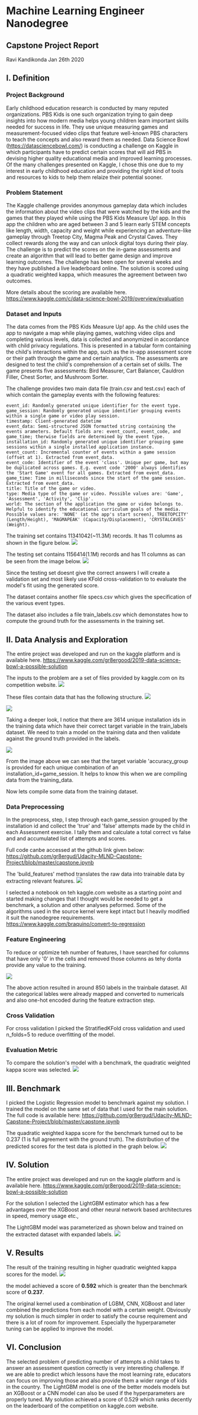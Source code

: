 # Machine Learning Engineer Nanodegree

## Capstone Project Report
Ravi Kandikonda
Jan 26th 2020

## I. Definition
### Project Background
Early childhood education research is conducted by many reputed organizations. PBS Kids is one such organization trying to gain deep insights into how modern media helps young children learn important skills needed for success in life. They use unique measuring games and measurement-focused video clips that feature well-known PBS characters to teach the concepts and also reward them as needed. Data Science Bowl (https://datasciencebowl.com/) is conducting a challenge on Kaggle in which participants have to predict certain scores that will aid PBS in devising higher quality educational media and improved learning processes. Of the many challenges presented on Kaggle, I chose this one due to my interest in early childhood education and providing the right kind of tools and resources to kids to help them relaize their potential sooner.

### Problem Statement
The Kaggle challenge provides anonymous gameplay data which includes the information about the video clips that were watched by the kids and the games that they played while using the PBS Kids Measure Up! app. In this app the children who are aged between 3 and 5 learn early STEM concepts like length, width, capacity and weight while experiencing an adventure-like gameplay through Treetop City, Magma Peak and Crystal Caves. They collect rewards along the way and can unlock digital toys during their play. The challenge is to predict the scores on the in-game assessments and create an algorithm that will lead to better game design and improve learning outcomes. The challenge has been open for several weeks and they have published a live leaderboard online. The solution is scored using a quadratic weighted kappa, which measures the agreement between two outcomes.

More details about the scoring are available here. https://www.kaggle.com/c/data-science-bowl-2019/overview/evaluation

### Dataset and Inputs
The data comes from the PBS Kids Measure Up! app. As the child uses the app to navigate a map while playing games, watching video clips and completing various levels, data is collected and anonymized in accordance with child privacy regulations. This is presented in a tabular form containing the child's interactions within the app, such as the in-app assessment score or their path through the game and certain analytics. The assessments are designed to test the child's comprehension of a certain set of skills. The game presents five assessments: Bird Measurer, Cart Balancer, Cauldron Filler, Chest Sorter, and Mushroom Sorter.

The challenge provides two main data file (train.csv and test.csv) each of which contain the gameplay events with the following features:

    event_id: Randomly generated unique identifier for the event type.
    game_session: Randomly generated unique identifier grouping events within a single game or video play session.
    timestamp: Client-generated datetime
    event_data: Semi-structured JSON formatted string containing the events arameters. Default fields are: event_count, event_code, and game_time; therwise fields are determined by the event type.
    installation_id: Randomly generated unique identifier grouping game sessions within a single installed application instance.
    event_count: Incremental counter of events within a game session (offset at 1). Extracted from event_data.
    event_code: Identifier of the event 'class'. Unique per game, but may be duplicated across games. E.g. event code '2000' always identifies the 'Start Game' event for all games. Extracted from event_data.
    game_time: Time in milliseconds since the start of the game session. Extracted from event_data.
    title: Title of the game or video.
    type: Media type of the game or video. Possible values are: 'Game', 'Assessment', 'Activity', 'Clip'.
    world: The section of the application the game or video belongs to. Helpful to identify the educational curriculum goals of the media. Possible values are: 'NONE' (at the app's start screen), TREETOPCITY' (Length/Height), 'MAGMAPEAK' (Capacity/Displacement), 'CRYSTALCAVES' (Weight).

The training set contains 11341042(~11.3M) records. It has 11 columns as shown in the figure below. 
![](assets/training_data.png)

The testing set contains 1156414(1.1M) records and has 11 columns as can be seen from the image below.
![](assets/testing_data.png)

Since the testing set doesnt give the correct answers I will create a validation set and most likely use KFold cross-validation to to evaluate the model's fit using the generated score.

The dataset contains another file specs.csv which gives the specification of the various event types.

The dataset also includes a file train_labels.csv which demonstates how to compute the ground truth for the assessments in the training set.


## II. Data Analysis and Exploration
The entire project was developed and run on the kaggle platform and is available here.
https://www.kaggle.com/gr8ergood/2019-data-science-bowl-a-possible-solution

The inputs to the problem are a set of files provided by kaggle.com on its competition website.
![](assets/input-files.PNG)

These files contain data that has the following structure.
![](assets/file-structure.png)

![](assets/unique-ids.png)

Taking a deeper look, I notice that there are 3614 unique installation ids in the training data which have their correct target variable in the train_labels dataset. We need to train a model on the training data and then validate against the ground truth provided in the labels.

![](assets/unique-gids.png)

From the image above we can see that the target variable 'accuracy_group is provided for each unique combination of an installation_id+game_session. It helps to know this when we are compiling data from the training_data. 

Now lets compile some data from the training dataset.

### Data Preprocessing
In the preprocess, step, I step through each game_session grouped by the installation id and collect the 'true' and 'false' attempts made by the child in each Assessment exercise. I tally them and calculate a total correct vs false and and accumulated list of attempts and scores. 

Full code canbe accessed at the github link given below:
https://github.com/gr8ergud/Udacity-MLND-Capstone-Project/blob/master/capstone.ipynb

The 'build_features' method translates the raw data into trainable data by extracting relevant features. 
![](assets/trainable-data.png)

I selected a notebook on teh kaggle.com website as a starting point and started making changes that I thought would be needed to get a benchmark, a solution and other analyses peformed. Some of the algorithms used in the source kernel were kept intact but I heavily modified it suit the nanodegree requirements.
https://www.kaggle.com/braquino/convert-to-regression

### Feature Engineering
To reduce or optimize teh number of features, I have searched for columns that have only '0' in the cells and removed those columns as tehy donta provide any value to the training.

![](assets/remove-columns.png)

The above action resulted in around 850 labels in the trainbale dataset. All the categorical lables were already mapped and converted to numericals and also one-hot encoded during the feature extraction step. 

### Cross Validation
For cross validation I picked the StratifiedKFold cross validation and used n_folds=5 to reduce overfitting of the model. 

### Evaluation Metric
To compare the solution's model with a benchmark, the quadratic weighted kappa score was selected. 
![](assets/qwk-score.png)

## III. Benchmark
I picked the Logistic Regression model to benchmark against my solution. I trained the model on the same set of data that I used for the main solution.
The full code is available here: https://github.com/gr8ergud/Udacity-MLND-Capstone-Project/blob/master/capstone.ipynb

The quadratic weighted kappa score for the benchmark turned out to be 0.237 (1 is full agreement with the ground truth). The distribution of the predicted scores for the test data is plotted in the graph below.
![](assets/benchmark.png)


## IV. Solution
The entire project was developed and run on the kaggle platform and is available here.
https://www.kaggle.com/gr8ergood/2019-data-science-bowl-a-possible-solution

For the solution I selected the LightGBM estimator which has a few advantages over the XGBoost and other neural network based architectures in speed, memory usage etc., 

The LightGBM model was parameterized as shown below and trained on the extracted dataset with expanded labels. 
![](assets/lgb.png)

## V. Results
The result of the training resulting in higher quadratic weighted kappa scores for the model. 
![](assets/lgb-results.png)

the model achieved a score of **0.592** which is greater than the benchmark score of **0.237**.

The original kernel used a combination of LGBM, CNN, XGBoost and later combined the predictions from each model with a certain weight. Obviously my solution is much simpler in order to satisfy the course requirement and there is a lot of room for improvement. Especially the hyperparameter tuning can be applied to improve the model. 

## VI. Conclusion
The selected problem of predicting number of attempts a child takes to answer an assessment question correctly is very interesting challenge. If we are able to predict which lessons have the most learning rate, educators can focus on improving those and also provide them a wider range of kids in the country. The LightGBM model is one of the better models models but an XGBoost or a CNN model can also be used if the hyperparameters are properly tuned. My solution achieved a score of 0.529 which ranks decently on the leaderboard of the competition on kaggle.com website.  
